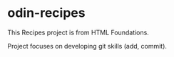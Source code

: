 # odin-recipes

This Recipes project is from HTML Foundations.

Project focuses on developing git skills (add, commit).